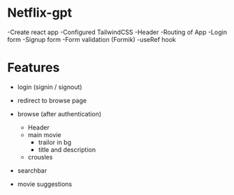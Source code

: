 # Netflix-gpt

-Create react app
-Configured TailwindCSS
-Header
-Routing of App
-Login form
-Signup form
-Form validation (Formik)
-useRef hook

# Features

- login (signin / signout)
- redirect to browse page
- browse (after authentication)

  - Header
  - main movie
    - trailor in bg
    - title and description
  - crousles

- searchbar
- movie suggestions
